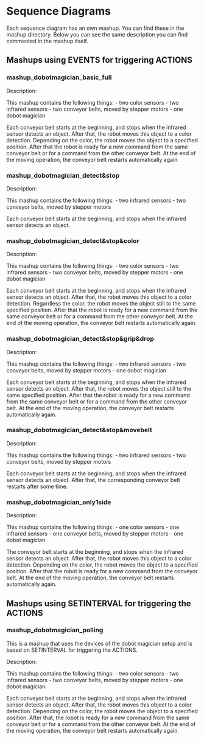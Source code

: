 # Sequence Diagrams

Each sequence diagram has an own mashup. You can find these in the mashup directory. Below you can see the same description you can find commented in the mashup itself.

## Mashups using EVENTS for triggering ACTIONS

### mashup_dobotmagician_basic_full

Description:

This mashup contains the following things:
    - two color sensors
    - two infrared sensors
    - two conveyor belts, moved by stepper motors
    - one dobot magician

Each conveyor belt starts at the beginning, and stops when the infrared sensor detects an object. After that, the robot moves this object to a color detection. Depending on the color, 
the robot moves the object to a specified position. After that the robot is ready for a new command from the same conveyor belt or for a command from the other conveyor belt. At the 
end of the moving operation, the conveyor belt restarts automatically again. 

### mashup_dobotmagician_detect&stop

Description:

This mashup contains the following things:
    - two infrared sensors
    - two conveyor belts, moved by stepper motors

Each conveyor belt starts at the beginning, and stops when the infrared sensor detects an object.


### mashup_dobotmagician_detect&stop&color

Description:

This mashup contains the following things:
    - two color sensors
    - two infrared sensors
    - two conveyor belts, moved by stepper motors
    - one dobot magician

Each conveyor belt starts at the beginning, and stops when the infrared sensor detects an object. After that, the robot moves this object to a color detection. Regardless the color, 
the robot moves the object still to the same specified position. After that the robot is ready for a new command from the same conveyor belt or for a command from the other conveyor belt. 
At the end of the moving operation, the conveyor belt restarts automatically again. 

### mashup_dobotmagician_detect&stop&grip&drop

Description:

This mashup contains the following things:
    - two infrared sensors
    - two conveyor belts, moved by stepper motors
    - one dobot magician

Each conveyor belt starts at the beginning, and stops when the infrared sensor detects an object. After that, the robot moves the object still to the same specified position. 
After that the robot is ready for a new command from the same conveyor belt or for a command from the other conveyor belt. At the end of the moving operation, the conveyor belt 
restarts automatically again. 

### mashup_dobotmagician_detect&stop&movebelt

Description:

This mashup contains the following things:
    - two infrared sensors
    - two conveyor belts, moved by stepper motors

Each conveyor belt starts at the beginning, and stops when the infrared sensor detects an object. After that, the corresponding conveyor belt restarts after some time.

### mashup_dobotmagician_only1side

Description:

This mashup contains the following things:
    - one color sensors
    - one infrared sensors
    - one conveyor belts, moved by stepper motors
    - one dobot magician

The conveyor belt starts at the beginning, and stops when the infrared sensor detects an object. After that, the robot moves this object to a color detection. Depending on the color, 
the robot moves the object to a specified position. After that the robot is ready for a new command from the conveyor belt. At the end of the moving operation, the conveyor belt 
restarts automatically again. 

## Mashups using SETINTERVAL for triggering the ACTIONS

### mashup_dobotmagician_polling

This is a mashup that uses the devices of the dobot magician setup and is based on SETINTERVAL for triggering the ACTIONS.

Description:

This mashup contains the following things:
    - two color sensors
    - two infrared sensors
    - two conveyor belts, moved by stepper motors
    - one dobot magician

Each conveyor belt starts at the beginning, and stops when the infrared sensor detects an object. After that, the robot moves this object to a color detection. Depending on the color, 
the robot moves the object to a specified position. After that, the robot is ready for a new command from the same conveyor belt or for a command from the other conveyor belt. At the 
end of the moving operation, the conveyor belt restarts automatically again. 


